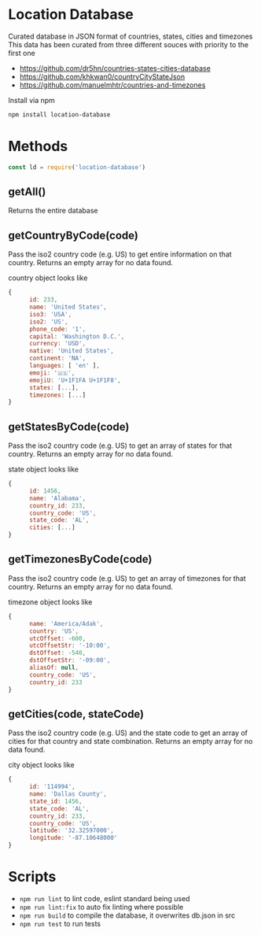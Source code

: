 # Location Database

Curated database in JSON format of countries, states, cities and timezones
This data has been curated from three different souces with priority to the first one

- https://github.com/dr5hn/countries-states-cities-database
- https://github.com/khkwan0/countryCityStateJson
- https://github.com/manuelmhtr/countries-and-timezones

Install via npm
```sh
npm install location-database
```

# Methods

```javascript
const ld = require('location-database')
```

## getAll()
Returns the entire database

## getCountryByCode(code)
Pass the iso2 country code (e.g. US) to get entire information on that country. Returns an empty array for no data found.

country object looks like
```javascript
{ 
      id: 233,
      name: 'United States',
      iso3: 'USA',
      iso2: 'US',
      phone_code: '1',
      capital: 'Washington D.C.',
      currency: 'USD',
      native: 'United States',
      continent: 'NA',
      languages: [ 'en' ],
      emoji: '🇺🇸',
      emojiU: 'U+1F1FA U+1F1F8',
      states: [...],
      timezones: [...]
}
```

## getStatesByCode(code)
Pass the iso2 country code (e.g. US) to get an array of states for that country. Returns an empty array for no data found.

state object looks like
```javascript
{ 
      id: 1456,
      name: 'Alabama',
      country_id: 233,
      country_code: 'US',
      state_code: 'AL',
      cities: [...] 
}
```

## getTimezonesByCode(code)
Pass the iso2 country code (e.g. US) to get an array of timezones for that country. Returns an empty array for no data found.

timezone object looks like
```javascript
{ 
      name: 'America/Adak',
      country: 'US',
      utcOffset: -600,
      utcOffsetStr: '-10:00',
      dstOffset: -540,
      dstOffsetStr: '-09:00',
      aliasOf: null,
      country_code: 'US',
      country_id: 233
}
```

## getCities(code, stateCode)
Pass the iso2 country code (e.g. US) and the state code to get an array of cities for that country and state combination. Returns an empty array for no data found.

city object looks like
```javascript
{ 
      id: '114994',
      name: 'Dallas County',
      state_id: 1456,
      state_code: 'AL',
      country_id: 233,
      country_code: 'US',
      latitude: '32.32597000',
      longitude: '-87.10648000' 
}
```

# Scripts
- `npm run lint` to lint code, eslint standard being used
- `npm run lint:fix` to auto fix linting where possible
- `npm run build` to compile the database, it overwrites db.json in src
- `npm run test` to run tests
